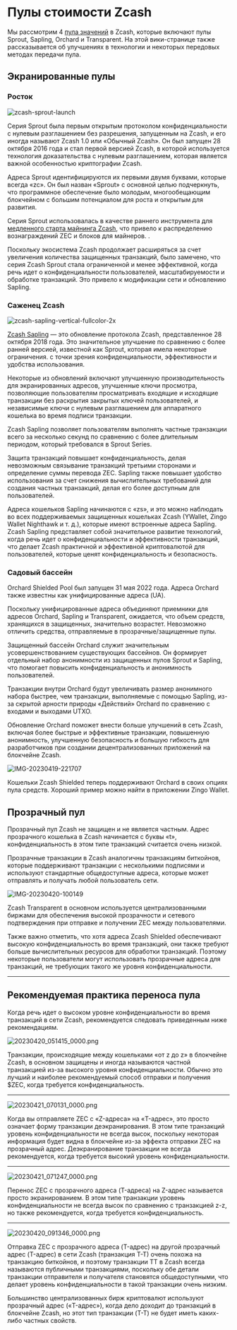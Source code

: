 # Пулы стоимости Zcash

Мы рассмотрим 4 [пула значений](https://zcash.readthedocs.io/en/latest/rtd_pages/addresses.html) в Zcash, которые включают пулы Sprout, Sapling, Orchard и Transparent. На этой вики-странице также рассказывается об улучшениях в технологии и некоторых передовых методах передачи пула.


## Экранированные пулы

### Росток


![zcash-sprout-launch](https://user-images.githubusercontent.com/81990132/233535478-a84724d7-cb0e-4ad8-bfcc-499f665fba24.png)


Серия Sprout была первым открытым протоколом конфиденциальности с нулевым разглашением без разрешения, запущенным на Zcash, и его иногда называют Zcash 1.0 или «Обычный Zcash». Он был запущен 28 октября 2016 года и стал первой версией Zcash, в которой используется технология доказательства с нулевым разглашением, которая является важной особенностью криптографии Zcash.


Адреса Sprout идентифицируются их первыми двумя буквами, которые всегда «zc». Он был назван «Sprout» с основной целью подчеркнуть, что программное обеспечение было молодым, многообещающим блокчейном с большим потенциалом для роста и открытым для развития.

Серия Sprout использовалась в качестве раннего инструмента для [медленного старта майнинга Zcash](https://electriccoin.co/blog/slow-start-and-mining-ecosystem/), что привело к распределению вознаграждений ZEC и блоков для майнеров. .

Поскольку экосистема Zcash продолжает расширяться за счет увеличения количества защищенных транзакций, было замечено, что серия Zcash Sprout стала ограниченной и менее эффективной, когда речь идет о конфиденциальности пользователей, масштабируемости и обработке транзакций. Это привело к модификации сети и обновлению Sapling.


### Саженец Zcash

![zcash-sapling-vertical-fullcolor-2x](https://user-images.githubusercontent.com/81990132/233535552-f04b727e-078f-483a-8fbc-1628486be0c8.png)

[Zcash Sapling](https://z.cash/upgrade/sapling) — это обновление протокола Zcash, представленное 28 октября 2018 года. Это значительное улучшение по сравнению с более ранней версией, известной как Sprout, которая имела некоторые ограничения. с точки зрения конфиденциальности, эффективности и удобства использования.

Некоторые из обновлений включают улучшенную производительность для экранированных адресов, улучшенные ключи просмотра, позволяющие пользователям просматривать входящие и исходящие транзакции без раскрытия закрытых ключей пользователей, и независимые ключи с нулевым разглашением для аппаратного кошелька во время подписи транзакции.

Zcash Sapling позволяет пользователям выполнять частные транзакции всего за несколько секунд по сравнению с более длительным периодом, который требовался в Sprout Series.

Защита транзакций повышает конфиденциальность, делая невозможным связывание транзакций третьими сторонами и определение суммы перевода ZEC. Sapling также повышает удобство использования за счет снижения вычислительных требований для создания частных транзакций, делая его более доступным для пользователей.

Адреса кошельков Sapling начинаются с «zs», и это можно наблюдать во всех поддерживаемых защищенных кошельках Zcash (YWallet, Zingo Wallet Nighthawk и т. д.), которые имеют встроенные адреса Sapling. Zcash Sapling представляет собой значительное развитие технологий, когда речь идет о конфиденциальности и эффективности транзакций, что делает Zcash практичной и эффективной криптовалютой для пользователей, которые ценят конфиденциальность и безопасность.

### Садовый бассейн

Orchard Shielded Pool был запущен 31 мая 2022 года. Адреса Orchard также известны как унифицированные адреса (UA).

Поскольку унифицированные адреса объединяют приемники для адресов Orchard, Sapling и Transparent, ожидается, что объем средств, хранящихся в защищенных, значительно возрастет. Невозможно отличить средства, отправляемые в прозрачные/защищенные пулы.

Защищенный бассейн Orchard служит значительным усовершенствованием существующих бассейнов. Он формирует отдельный набор анонимности из защищенных пулов Sprout и Sapling, что помогает повысить конфиденциальность и анонимность пользователей.

Транзакции внутри Orchard будут увеличивать размер анонимного набора быстрее, чем транзакции, выполняемые с помощью Sapling, из-за скрытой арности природы «Действий» Orchard по сравнению с входами и выходами UTXO.

Обновление Orchard поможет внести больше улучшений в сеть Zcash, включая более быстрые и эффективные транзакции, повышенную анонимность, улучшенную безопасность и большую гибкость для разработчиков при создании децентрализованных приложений на блокчейне Zcash.

![IMG-20230419-221707](https://user-images.githubusercontent.com/81990132/233535609-6bf85926-567d-42ff-8b3f-9123afe98f65.jpg)

Кошельки Zcash Shielded теперь поддерживают Orchard в своих опциях пула средств. Хороший пример можно найти в приложении Zingo Wallet.


## Прозрачный пул

Прозрачный пул Zcash не защищен и не является частным. Адрес прозрачного кошелька в Zcash начинается с буквы «t», конфиденциальность в этом типе транзакций считается очень низкой.

Прозрачные транзакции в Zcash аналогичны транзакциям биткойнов, которые поддерживают транзакции с несколькими подписями и используют стандартные общедоступные адреса, которые может отправлять и получать любой пользователь сети.


![IMG-20230420-100149](https://user-images.githubusercontent.com/81990132/233535663-bc536044-2537-41b2-9acb-69b3613e9ab6.jpg)

Zcash Transparent в основном используется централизованными биржами для обеспечения высокой прозрачности и сетевого подтверждения при отправке и получении ZEC между пользователями.

Также важно отметить, что хотя адреса Zcash Shielded обеспечивают высокую конфиденциальность во время транзакций, они также требуют больше вычислительных ресурсов для обработки транзакций. Поэтому некоторые пользователи могут использовать прозрачные адреса для транзакций, не требующих такого же уровня конфиденциальности.

---
###

## Рекомендуемая практика переноса пула

Когда речь идет о высоком уровне конфиденциальности во время транзакций в сети Zcash, рекомендуется следовать приведенным ниже рекомендациям.

![20230420_051415_0000.png](https://user-images.githubusercontent.com/38798812/233546739-e9076b2d-bcb5-40a1-96a8-25284dff0786.png)

Транзакции, происходящие между кошельками «от z до z» в блокчейне Zcash, в основном защищены и иногда называются частной транзакцией из-за высокого уровня конфиденциальности. Обычно это лучший и наиболее рекомендуемый способ отправки и получения $ZEC, когда требуется конфиденциальность.

---
![20230421_070131_0000.png](https://user-images.githubusercontent.com/38798812/233552931-d69f4ef3-b065-4d61-8e6b-adbc2edc4d70.png)

Когда вы отправляете ZEC с «Z-адреса» на «T-адрес», это просто означает форму транзакции деэкранирования. В этом типе транзакций уровень конфиденциальности не всегда высок, поскольку некоторая информация будет видна в блокчейне из-за эффекта отправки ZEC на прозрачный адрес. Деэкранирование транзакции не всегда рекомендуется, когда требуется высокий уровень конфиденциальности.

---

![20230421_071247_0000.png](https://user-images.githubusercontent.com/38798812/233555082-455fbcbd-c685-4c1d-91f2-2d911e6a6273.png)

Перенос ZEC с прозрачного адреса (T-адреса) на Z-адрес называется просто экранированием. В этом типе транзакции уровень конфиденциальности не всегда высок по сравнению с транзакцией z-z, но также рекомендуется, когда требуется конфиденциальность.



---

![20230420_091346_0000.png](https://user-images.githubusercontent.com/38798812/233546890-5580a7b9-e8c5-4e2c-a248-3f6338bbe0d1.png)

Отправка ZEC с прозрачного адреса (T-адрес) на другой прозрачный адрес (T-адрес) в сети Zcash (транзакция T-T) очень похожа на транзакцию биткойнов, и поэтому транзакции TT в Zcash всегда называются публичными транзакциями, поскольку обе детали транзакции отправителя и получателя становятся общедоступными, что делает уровень конфиденциальности в такой транзакции очень низким.

Большинство централизованных бирж криптовалют используют прозрачный адрес («T-адрес»), когда дело доходит до транзакций в блокчейне Zcash, но этот тип транзакции (T-T) не будет иметь каких-либо частных свойств.



